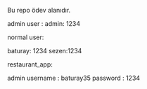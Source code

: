 Bu repo ödev alanıdır.

admin user :
admin: 1234

normal user:

baturay: 1234
sezen:1234

restaurant_app:

admin username : baturay35
password : 1234


